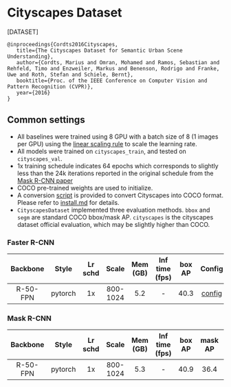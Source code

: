 # Cityscapes Dataset

[DATASET]

```
@inproceedings{Cordts2016Cityscapes,
   title={The Cityscapes Dataset for Semantic Urban Scene Understanding},
   author={Cordts, Marius and Omran, Mohamed and Ramos, Sebastian and Rehfeld, Timo and Enzweiler, Markus and Benenson, Rodrigo and Franke, Uwe and Roth, Stefan and Schiele, Bernt},
   booktitle={Proc. of the IEEE Conference on Computer Vision and Pattern Recognition (CVPR)},
   year={2016}
}
```

## Common settings

- All baselines were trained using 8 GPU with a batch size of 8 (1 images per GPU) using the [linear scaling rule](https://arxiv.org/abs/1706.02677) to scale the learning rate.
- All models were trained on `cityscapes_train`, and tested on `cityscapes_val`.
- 1x training schedule indicates 64 epochs which corresponds to slightly less than the 24k iterations reported in the original schedule from the [Mask R-CNN paper](https://arxiv.org/abs/1703.06870)
- COCO pre-trained weights are used to initialize.
- A conversion [script](../../tools/data_converters/cityscapes.py) is provided to convert Cityscapes into COCO format. Please refer to [install.md](../../docs/1_exist_data_model.md#prepare-datasets) for details.
- `CityscapesDataset` implemented three evaluation methods. `bbox` and `segm` are standard COCO bbox/mask AP. `cityscapes` is the cityscapes dataset official evaluation, which may be slightly higher than COCO.

### Faster R-CNN

|    Backbone     |  Style  | Lr schd | Scale    | Mem (GB) | Inf time (fps) | box AP | Config | Download   |
| :-------------: | :-----: | :-----: | :---:    | :------: | :------------: | :----: | :------: | :--------: |
|    R-50-FPN     | pytorch |   1x    | 800-1024 |   5.2    |       -        |  40.3  | [config](https://github.com/open-mmlab/mmdetection/tree/master/configs/cityscapes/faster_rcnn_r50_fpn_1x_cityscapes.py) | [model](http://download.openmmlab.com/mmdetection/v2.0/cityscapes/faster_rcnn_r50_fpn_1x_cityscapes_20200502-829424c0.pth) &#124; [log](http://download.openmmlab.com/mmdetection/v2.0/cityscapes/faster_rcnn_r50_fpn_1x_cityscapes_20200502_114915.log.json) |

### Mask R-CNN

|    Backbone     |  Style  | Lr schd | Scale    | Mem (GB) | Inf time (fps) | box AP | mask AP | Config | Download |
| :-------------: | :-----: | :-----: | :------: | :------: | :------------: | :----: | :-----: | :------: | :------: |
|    R-50-FPN     | pytorch |   1x    | 800-1024 |   5.3    |       -        |  40.9  |  36.4   | [config](https://github.com/open-mmlab/mmdetection/tree/master/configs/cityscapes/mask_rcnn_r50_fpn_1x_cityscapes.py) | [model](https://download.openmmlab.com/mmdetection/v2.0/cityscapes/mask_rcnn_r50_fpn_1x_cityscapes/mask_rcnn_r50_fpn_1x_cityscapes_20201211_133733-d2858245.pth) &#124; [log](https://download.openmmlab.com/mmdetection/v2.0/cityscapes/mask_rcnn_r50_fpn_1x_cityscapes/mask_rcnn_r50_fpn_1x_cityscapes_20201211_133733.log.json) |
